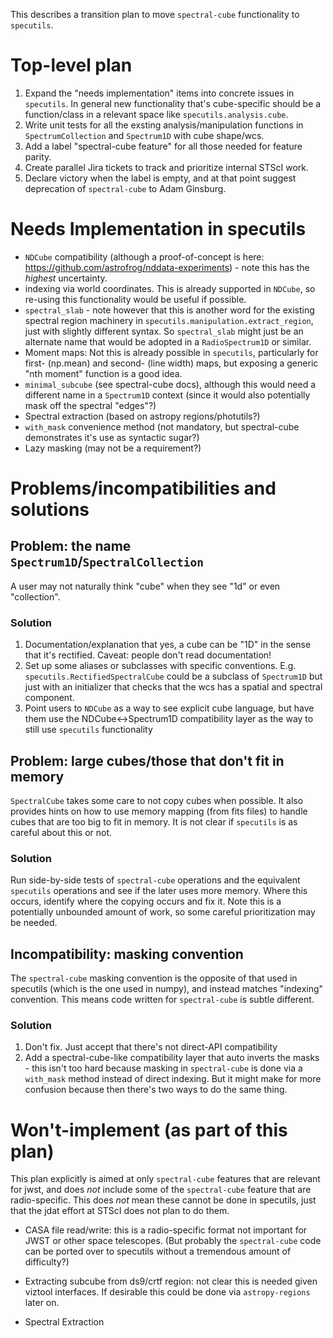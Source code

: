 This describes a transition plan to move `spectral-cube` functionality to `specutils`.

# Top-level plan

1. Expand the "needs implementation" items into concrete issues in `specutils`.  In general new functionality that's cube-specific should be a function/class in a relevant space like `specutils.analysis.cube`.
2. Write unit tests for all the exsting analysis/manipulation functions in `SpectrumCollection` and `Spectrum1D` with cube shape/wcs.
3. Add a label "spectral-cube feature" for all those needed for feature parity.
4. Create parallel Jira tickets to track and prioritize internal STScI work.
5. Declare victory when the label is empty, and at that point suggest deprecation of `spectral-cube` to Adam Ginsburg.


# Needs Implementation in specutils

* `NDCube` compatibility (although a proof-of-concept is here: https://github.com/astrofrog/nddata-experiments) - note this has the *highest* uncertainty.
* indexing via world coordinates.  This is already supported in `NDCube`, so re-using this functionality would be useful if possible.
* `spectral_slab` - note however that this is another word for the existing spectral region machinery in `specutils.manipulation.extract_region`, just with slightly different syntax. So `spectral_slab` might just be an alternate name that would be adopted in a `RadioSpectrum1D` or similar.
* Moment maps: Not this is already possible in `specutils`, particularly for first- (np.mean) and second- (line width) maps, but exposing a generic "nth moment" function is a good idea.
* `minimal_subcube` (see spectral-cube docs), although this would need a different name in a `Spectrum1D` context (since it would also potentially mask off the spectral "edges"?)
* Spectral extraction (based on astropy regions/photutils?)
* `with_mask` convenience method (not mandatory, but spectral-cube demonstrates it's use as syntactic sugar?)
* Lazy masking (may not be a requirement?)


# Problems/incompatibilities and solutions

## Problem: the name `Spectrum1D`/`SpectralCollection`

A user may not naturally think "cube" when they see "1d" or even "collection".

### Solution

1. Documentation/explanation that yes, a cube can be "1D" in the sense that it's rectified.  Caveat: people don't read documentation!
2. Set up some aliases or subclasses with specific conventions.  E.g. `specutils.RectifiedSpectralCube` could be a subclass of `Spectrum1D` but just with an initializer that checks that the wcs has a spatial and spectral component.
3. Point users to `NDCube` as a way to see explicit cube language, but have them use the NDCube<->Spectrum1D compatibility layer as the way to still use `specutils` functionality

## Problem: large cubes/those that don't fit in memory

`SpectralCube` takes some care to not copy cubes when possible.  It also provides hints on how to use memory mapping (from fits files) to handle cubes that are too big to fit in memory.  It is not clear if `specutils` is as careful about this or not.

### Solution

Run side-by-side tests of `spectral-cube` operations and the equivalent `specutils` operations and see if the later uses more memory.  Where this occurs, identify where the copying occurs and fix it.  Note this is a potentially unbounded amount of work, so some careful prioritization may be needed.

## Incompatibility: masking convention

The `spectral-cube` masking convention is the opposite of that used in specutils (which is the one used in numpy), and instead matches "indexing" convention.  This means code written for `spectral-cube` is subtle different.

### Solution

1. Don't fix.  Just accept that there's not direct-API compatibility
2. Add a spectral-cube-like compatibility layer that auto inverts the masks - this isn't too hard because masking in `spectral-cube` is done via a `with_mask` method instead of direct indexing.  But it might make for more confusion because then there's two ways to do the same thing.


# Won't-implement (as part of this plan)

This plan explicitly is aimed at only `spectral-cube` features that are relevant for jwst, and does *not* include some of the `spectral-cube` feature that are radio-specific.  This does *not* mean these cannot be done in specutils, just that the jdat effort at STScI does not plan to do them.

* CASA file read/write: this is a radio-specific format not important for JWST or other space telescopes.  (But probably the `spectral-cube` code can be ported over to specutils without a tremendous amount of difficulty?)
* Extracting subcube from ds9/crtf region: not clear this is needed given viztool interfaces.  If desirable this could be done via `astropy-regions` later on.

* Spectral Extraction